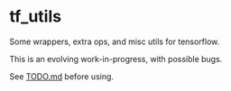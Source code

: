 # tf_utils

Some wrappers, extra ops, and misc utils for tensorflow.

This is an evolving work-in-progress, with possible bugs.

See [TODO.md](./TODO.md) before using.